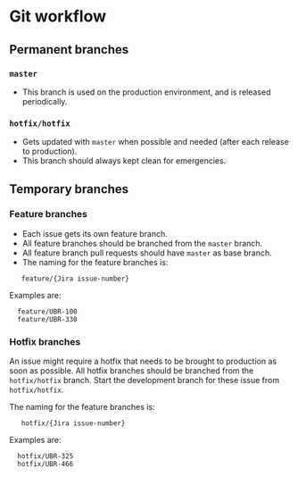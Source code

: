 # Git workflow

## Permanent branches
### `master`
* This branch is used on the production environment, and is released periodically.

### `hotfix/hotfix`
* Gets updated with `master` when possible and needed (after each release to production).
* This branch should always kept clean for emergencies.

## Temporary branches
### Feature branches
* Each issue gets its own feature branch.
* All feature branches should be branched from the `master` branch.
* All feature branch pull requests should have `master` as base branch.
* The naming for the feature branches is:
```
   feature/{Jira issue-number}
```

Examples are:
```
  feature/UBR-100
  feature/UBR-330
```

### Hotfix branches
 An issue might require a hotfix that needs to be brought to production as soon as possible. All hotfix branches should be branched from the `hotfix/hotfix` branch. Start the development branch for these issue from `hotfix/hotfix`.

The naming for the feature branches is:
 ```
    hotfix/{Jira issue-number}
 ```

Examples are:
```
  hotfix/UBR-325
  hotfix/UBR-466
```